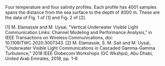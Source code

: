 Four temperature and four salinity profiles. Each profile has 4001 samples spans the distance from the sea surface to the depth of 4000 m. These are the data of Fig. 1 of [1]  and Fig. 2 of [2].

[1] M. Elamassie and M. Uysal, "Vertical Underwater Visible Light Communication Links: Channel Modeling and Performance Analysis," in IEEE Transactions on Wireless Communications, doi: 10.1109/TWC.2020.3007343.
[2] M. Elamassie, S. M. Sait and M. Uysal, "Underwater Visible Light Communications in Cascaded Gamma-Gamma Turbulence," 2018 IEEE Globecom Workshops (GC Wkshps), Abu Dhabi, United Arab Emirates, 2018, pp. 1-6
